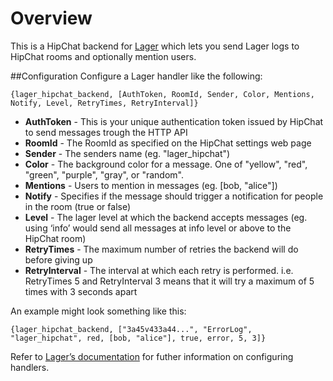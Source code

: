 Overview
============

This is a HipChat backend for [Lager](https://github.com/basho/lager) which lets you send Lager logs to HipChat rooms and optionally mention users.

##Configuration
Configure a Lager handler like the following:

	{lager_hipchat_backend, [AuthToken, RoomId, Sender, Color, Mentions, Notify, Level, RetryTimes, RetryInterval]}
	
* __AuthToken__ - This is your unique authentication token issued by HipChat to send messages trough the HTTP API
* __RoomId__ - The RoomId as specified on the HipChat settings web page
* __Sender__ - The senders name (eg. "lager_hipchat")
* __Color__ - The background color for a message. One of "yellow", "red", "green", "purple", "gray", or "random".
* __Mentions__ - Users to mention in messages (eg. [bob, "alice"])
* __Notify__ - Specifies if the message should trigger a notification for people in the room (true or false)
* __Level__ - The lager level at which the backend accepts messages (eg. using ‘info’ would send all messages at info level or above to the HipChat room)
* __RetryTimes__ - The maximum number of retries the backend will do before giving up
* __RetryInterval__ - The interval at which each retry is performed. i.e. RetryTimes 5 and RetryInterval 3 means that it will try a maximum of 5 times with 3 seconds apart

An example might look something like this:

	{lager_hipchat_backend, ["3a45v433a44...", "ErrorLog", "lager_hipchat", red, [bob, "alice"], true, error, 5, 3]}

Refer to [Lager’s documentation](https://github.com/basho/lager/blob/master/README.org#configuration) for futher information on configuring handlers.